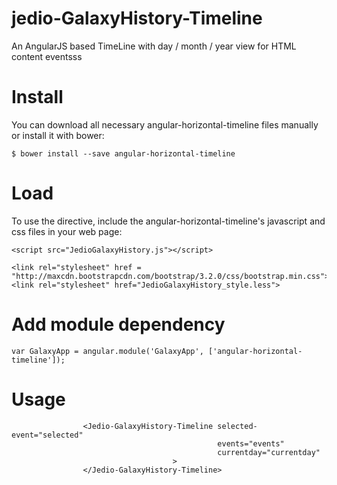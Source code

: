 # jedio-GalaxyHistory-Timeline

An AngularJS based TimeLine with day / month / year view for HTML content eventsss

# Install
You can download all necessary angular-horizontal-timeline files manually or install it with bower:

```
$ bower install --save angular-horizontal-timeline
```

# Load
To use the directive, include the angular-horizontal-timeline's javascript and css files in your web page:

```
<script src="JedioGalaxyHistory.js"></script>

<link rel="stylesheet" href = "http://maxcdn.bootstrapcdn.com/bootstrap/3.2.0/css/bootstrap.min.css">
<link rel="stylesheet" href="JedioGalaxyHistory_style.less">

```

# Add module dependency
```
var GalaxyApp = angular.module('GalaxyApp', ['angular-horizontal-timeline']);
```


# Usage
```
                <Jedio-GalaxyHistory-Timeline selected-event="selected"
                                              events="events"
                                              currentday="currentday"
                                    >
                </Jedio-GalaxyHistory-Timeline>
```
